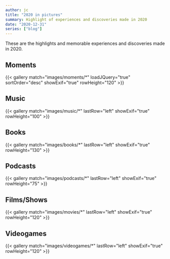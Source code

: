 ```yaml
---
author: jc
title: "2020 in pictures"
summary: Highlight of experiences and discoveries made in 2020
date: "2020-12-31"
series: ["blog"]
---
```


These are the highlights and memorable experiences and discoveries made in 2020.

## Moments

{{< gallery match="images/moments/*" loadJQuery="true" sortOrder="desc" showExif="true" rowHeight="120" >}}

## Music

{{< gallery match="images/music/*" lastRow="left" showExif="true" rowHeight="100" >}}

## Books

{{< gallery match="images/books/*" lastRow="left" showExif="true" rowHeight="130" >}}

## Podcasts

{{< gallery match="images/podcasts/*" lastRow="left" showExif="true" rowHeight="75" >}}

## Films/Shows

{{< gallery match="images/movies/*" lastRow="left" showExif="true" rowHeight="120" >}}
## Videogames


{{< gallery match="images/videogames/*" lastRow="left" showExif="true" rowHeight="120" >}}
